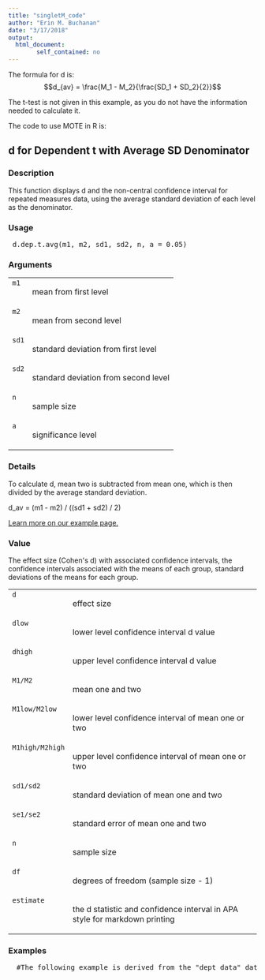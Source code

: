 ```yaml
---
title: "singletM_code"
author: "Erin M. Buchanan"
date: "3/17/2018"
output: 
  html_document:
        self_contained: no
---
```

 
The formula for d is: $$d_{av} = \frac{M_1 - M_2}{\frac{SD_1 + SD_2}{2}}$$
 
The t-test is not given in this example, as you do not have the information needed to calculate it. 
 
The code to use MOTE in R is: 
 

 
<h2>d for Dependent t with Average SD Denominator</h2>  <h3>Description</h3>  <p>This function displays d and the non-central confidence interval for repeated measures data, using the average standard deviation of each level as the denominator. </p>   <h3>Usage</h3>  <pre> d.dep.t.avg(m1, m2, sd1, sd2, n, a = 0.05) </pre>   <h3>Arguments</h3>  <table summary="R argblock"> <tr valign="top"><td><code>m1</code></td> <td> <p>mean from first level</p> </td></tr> <tr valign="top"><td><code>m2</code></td> <td> <p>mean from second level</p> </td></tr> <tr valign="top"><td><code>sd1</code></td> <td> <p>standard deviation from first level</p> </td></tr> <tr valign="top"><td><code>sd2</code></td> <td> <p>standard deviation from second level</p> </td></tr> <tr valign="top"><td><code>n</code></td> <td> <p>sample size</p> </td></tr> <tr valign="top"><td><code>a</code></td> <td> <p>significance level</p> </td></tr> </table>   <h3>Details</h3>  <p>To calculate d, mean two is subtracted from mean one, which is then divided by the average standard deviation. </p> <p>d_av = (m1 - m2) / ((sd1 + sd2) / 2) </p> <p><a href="https://www.aggieerin.com/shiny-server/tests/deptavgm.html">Learn more on our example page.</a> </p>   <h3>Value</h3>  <p>The effect size (Cohen's d) with associated confidence intervals, the confidence intervals associated with the means of each group, standard deviations of the means for each group. </p> <table summary="R valueblock"> <tr valign="top"><td><code>d</code></td> <td> <p>effect size</p> </td></tr> <tr valign="top"><td><code>dlow</code></td> <td> <p>lower level confidence interval d value</p> </td></tr> <tr valign="top"><td><code>dhigh</code></td> <td> <p>upper level confidence interval d value</p> </td></tr> <tr valign="top"><td><code>M1/M2</code></td> <td> <p>mean one and two</p> </td></tr> <tr valign="top"><td><code>M1low/M2low</code></td> <td> <p>lower level confidence interval of mean one or two</p> </td></tr> <tr valign="top"><td><code>M1high/M2high</code></td> <td> <p>upper level confidence interval of mean one or two</p> </td></tr> <tr valign="top"><td><code>sd1/sd2</code></td> <td> <p>standard deviation of mean one and two</p> </td></tr> <tr valign="top"><td><code>se1/se2</code></td> <td> <p>standard error of mean one and two</p> </td></tr> <tr valign="top"><td><code>n</code></td> <td> <p>sample size</p> </td></tr> <tr valign="top"><td><code>df</code></td> <td> <p>degrees of freedom (sample size - 1)</p> </td></tr> <tr valign="top"><td><code>estimate</code></td> <td> <p>the d statistic and confidence interval in APA style for markdown printing</p> </td></tr> </table>   <h3>Examples</h3>  <pre>  #The following example is derived from the "dept_data" dataset included #in the MOTE library.  #In a study to test the effects of science fiction movies on people's #belief in the supernatural, seven people completed a measure of belief #in the supernatural before and after watching a popular science fiction #movie. Higher scores indicated higher levels of belief.      t.test(dept_data$before, dept_data$after, paired = TRUE)  #You can type in the numbers directly, or refer to the dataset, #as shown below.      d.dep.t.avg(m1 = 5.57, m2 = 4.43, sd1 = 1.99,                 sd2 = 2.88, n = 7, a = .05)      d.dep.t.avg(5.57, 4.43, 1.99, 2.88, 7, .05)      d.dep.t.avg(mean(dept_data$before), mean(dept_data$after),                 sd(dept_data$before), sd(dept_data$after),                 length(dept_data$before), .05)  #The mean measure of belief on the pretest was 5.57, with a standard #deviation of 1.99. The posttest scores appeared lower (M = 4.43, SD = 2.88) #but the dependent t-test was not significant using alpha = .05, #t(7) = 1.43, p = .203, d_av = 0.47. The effect size was a medium effect suggesting #that the movie may have influenced belief in the supernatural. </pre>   </body></html> 
